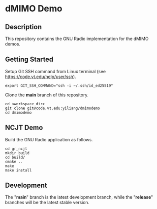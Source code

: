 # dMIMO Demo


## Description
This repository contains the GNU Radio implementation for the dMIMO demos.


## Getting Started

Setup Git SSH command from Linux terminal (see https://code.vt.edu/help/user/ssh).
```
export GIT_SSH_COMMAND="ssh -i ~/.ssh/id_ed25519"
```

Clone the **main** branch of this repository.
```
cd <workspace_dir>
git clone git@code.vt.edu:yiliang/dmimodemo
cd dmimodemo
```

## NCJT Demo

Build the GNU Radio application as follows.
```
cd gr_ncjt
mkdir build
cd build/
cmake ..
make
make install
```

## Development

The "**main**" branch is the latest development branch, while the "**release**" branches will be
the latest stable version.

